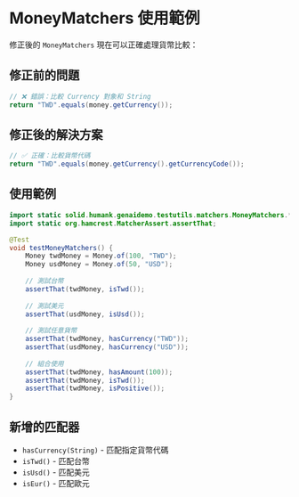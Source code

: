 # MoneyMatchers 使用範例

修正後的 `MoneyMatchers` 現在可以正確處理貨幣比較：

## 修正前的問題

```java
// ❌ 錯誤：比較 Currency 對象和 String
return "TWD".equals(money.getCurrency());
```

## 修正後的解決方案

```java
// ✅ 正確：比較貨幣代碼
return "TWD".equals(money.getCurrency().getCurrencyCode());
```

## 使用範例

```java
import static solid.humank.genaidemo.testutils.matchers.MoneyMatchers.*;
import static org.hamcrest.MatcherAssert.assertThat;

@Test
void testMoneyMatchers() {
    Money twdMoney = Money.of(100, "TWD");
    Money usdMoney = Money.of(50, "USD");
    
    // 測試台幣
    assertThat(twdMoney, isTwd());
    
    // 測試美元
    assertThat(usdMoney, isUsd());
    
    // 測試任意貨幣
    assertThat(twdMoney, hasCurrency("TWD"));
    assertThat(usdMoney, hasCurrency("USD"));
    
    // 組合使用
    assertThat(twdMoney, hasAmount(100));
    assertThat(twdMoney, isTwd());
    assertThat(twdMoney, isPositive());
}
```

## 新增的匹配器

- `hasCurrency(String)` - 匹配指定貨幣代碼
- `isTwd()` - 匹配台幣
- `isUsd()` - 匹配美元  
- `isEur()` - 匹配歐元
